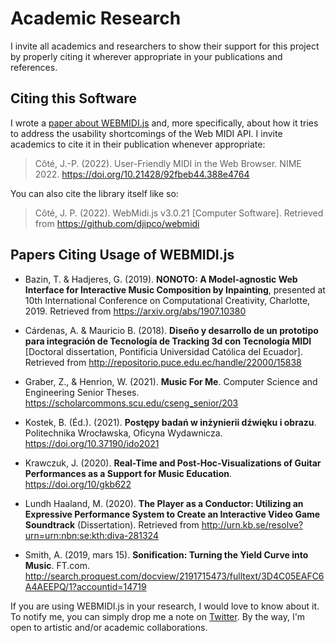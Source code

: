 # Academic Research

I invite all academics and researchers to show their support for this project by properly citing it
wherever appropriate in your publications and references.

## Citing this Software

I wrote a 
[paper about WEBMIDI.js](https://nime.pubpub.org/pub/user-friendly-midi-in-the-web-browser) and, 
more specifically, about how it tries to address the usability shortcomings of the Web MIDI API. I
invite academics to cite it in their publication whenever appropriate: 

> Côté, J.-P. (2022). User-Friendly MIDI in the Web Browser. NIME 2022.
> https://doi.org/10.21428/92fbeb44.388e4764

You can also cite the library itself like so:

> Côté, J. P. (2022). WebMidi.js v3.0.21 [Computer Software]. Retrieved from 
> https://github.com/djipco/webmidi

## Papers Citing Usage of WEBMIDI.js

* Bazin, T. & Hadjeres, G. (2019). **NONOTO: A Model-agnostic Web Interface for Interactive
  Music Composition by Inpainting**, presented at 10th International Conference on Computational
  Creativity, Charlotte, 2019. Retrieved from https://arxiv.org/abs/1907.10380

* Cárdenas, A. & Mauricio B. (2018). **Diseño y desarrollo de un prototipo para integración de
  Tecnología de Tracking 3d con Tecnología MIDI** [Doctoral dissertation, Pontificia Universidad
  Católica del Ecuador]. Retrieved from http://repositorio.puce.edu.ec/handle/22000/15838

* Graber, Z., & Henrion, W. (2021). **Music For Me**. Computer Science and Engineering Senior Theses. 
  https://scholarcommons.scu.edu/cseng_senior/203

* Kostek, B. (Éd.). (2021). **Postępy badań w inżynierii dźwięku i obrazu**. Politechnika Wrocławska, 
  Oficyna Wydawnicza. https://doi.org/10.37190/ido2021

* Krawczuk, J. (2020). **Real-Time and Post-Hoc-Visualizations of Guitar Performances as a Support 
  for Music Education**. https://doi.org/10/gkb622

* Lundh Haaland, M. (2020). **The Player as a Conductor: Utilizing an Expressive Performance
  System to Create an Interactive Video Game Soundtrack** (Dissertation). Retrieved from
  http://urn.kb.se/resolve?urn=urn:nbn:se:kth:diva-281324

* Smith, A. (2019, mars 15). **Sonification: Turning the Yield Curve into Music**. FT.com. 
  http://search.proquest.com/docview/2191715473/fulltext/3D4C05EAFC6A4AEEPQ/1?accountid=14719

If you are using WEBMIDI.js in your research, I would love to know about it. To notify me, you can 
simply drop me a note on [Twitter](https://twitter.com/djipco). By the way, I'm open to artistic
and/or academic collaborations.
